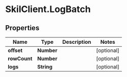 # SkilClient.LogBatch

## Properties
Name | Type | Description | Notes
------------ | ------------- | ------------- | -------------
**offset** | **Number** |  | [optional] 
**rowCount** | **Number** |  | [optional] 
**logs** | **String** |  | [optional] 


